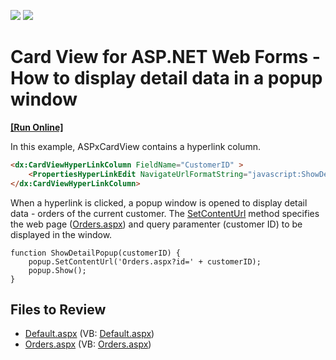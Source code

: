 <!-- default badges list -->
[![](https://img.shields.io/badge/Open_in_DevExpress_Support_Center-FF7200?style=flat-square&logo=DevExpress&logoColor=white)](https://supportcenter.devexpress.com/ticket/details/T339685)
[![](https://img.shields.io/badge/📖_How_to_use_DevExpress_Examples-e9f6fc?style=flat-square)](https://docs.devexpress.com/GeneralInformation/403183)
<!-- default badges end -->

# Card View for ASP.NET Web Forms - How to display detail data in a popup window
<!-- run online -->
**[[Run Online]](https://codecentral.devexpress.com/t339685/)**
<!-- run online end -->

In this example, ASPxCardView contains a hyperlink column. 

```aspx
<dx:CardViewHyperLinkColumn FieldName="CustomerID" >
    <PropertiesHyperLinkEdit NavigateUrlFormatString="javascript:ShowDetailPopup('{0}');" Text="Show Orders" />
</dx:CardViewHyperLinkColumn>
```

When a hyperlink is clicked, a popup window is opened to display detail data - orders of the current customer. The [SetContentUrl](https://docs.devexpress.com/AspNet/js-ASPxClientPopupControlBase.SetContentUrl(url)) method specifies the web page ([Orders.aspx](./CS/Orders.aspx)) and query paramenter (customer ID) to be displayed in the window.

```jscript
function ShowDetailPopup(customerID) {
    popup.SetContentUrl('Orders.aspx?id=' + customerID);
    popup.Show();
}
```

## Files to Review

* [Default.aspx](./CS/Default.aspx) (VB: [Default.aspx](./VB/Default.aspx))
* [Orders.aspx](./CS/Orders.aspx) (VB: [Orders.aspx](./VB/Orders.aspx))
